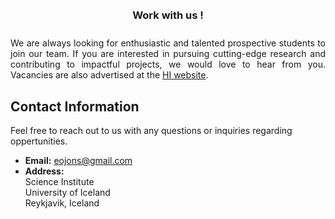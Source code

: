 
<style>
.center {
  margin: auto;
  width: 60%;
  padding: 10px;
  text-align: center;
}
</style>
<div class='center'> <h3>Work with us !</h3> </div>

<div style='text-align:justify'>
We are always looking for enthusiastic and talented prospective students to join our team. If you are interested in pursuing cutting-edge research and contributing to impactful projects, we would love to hear from you. Vacancies are also advertised at the <a href="https://english.hi.is/vacancies">HI website</a>.
</div>


## Contact Information
Feel free to reach out to us with any questions or inquiries regarding oppertunities. 

- **Email:** eojons@gmail.com
- **Address:**  
  Science Institute  
  University of Iceland  
  Reykjavik, Iceland

